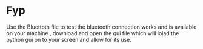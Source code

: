 # Fyp
Use the Bluettoth file to test the bluetooth connection works and is available on your machine ,
download and open the gui file which will loiad the python gui on to your screen and allow for its use.
